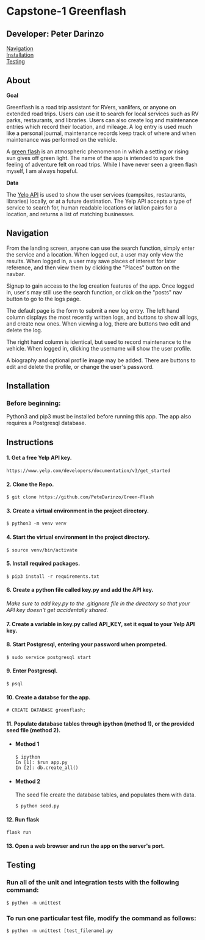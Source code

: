 # Capstone-1 Greenflash

## Developer: Peter Darinzo

[Navigation](#navigation)  
[Installation](#installation)  
[Testing](#testing)

## About 

**Goal**

Greenflash is a road trip assistant for RVers, vanlifers, or anyone on extended road trips. Users can use it to search for local services such as RV parks, restaurants, and libraries. Users can also create log and maintenance entries which record their location, and mileage. A log entry is used much like a personal journal, maintenance records keep track of where and when maintenance was performed on the vehicle.

A [green flash](https://en.wikipedia.org/wiki/Green_flash) is an atmospheric phenomenon in which a setting or rising sun gives off green light. The name of the app is intended to spark the feeling of adventure felt on road trips. While I have never seen a green flash myself, I am always hopeful.


**Data** 

  The [Yelp API](https://www.yelp.com/developers/documentation/v3) is used to show the user services (campsites, restaurants, libraries) locally, or at a future destination. The Yelp API accepts a type of service to search for, human readable locations or lat/lon pairs for a location, and returns a list of matching businesses.

## Navigation

From the landing screen, anyone can use the search function, simply enter the service and a location. When logged out, a user may only view the results. When logged in, a user may save places of interest for later reference, and then view them by clicking the "Places" button on the navbar.

Signup to gain access to the log creation features of the app. Once logged in, user's may still use the search function, or click on the "posts" nav button to go to the logs page. 

The default page is the form to submit a new log entry. The left hand column displays the most recently written logs, and buttons to show all logs, and create new ones. When viewing a log, there are buttons two edit and delete the log. 

The right hand column is identical, but used to record maintenance to the vehicle. When logged in, clicking the username will show the user profile.

A biography and optional profile image may be added. There are buttons to edit and delete the profile, or change the user's password.

## Installation

### Before beginning:
Python3 and pip3 must be installed before running this app. The app also requires a Postgresql database.

## Instructions

#### 1. Get a free Yelp API key.
```
https://www.yelp.com/developers/documentation/v3/get_started
```

#### 2. Clone the Repo.
```
$ git clone https://github.com/PeteDarinzo/Green-Flash
```

#### 3. Create a virtual environment in the project directory.
```
$ python3 -m venv venv
```

#### 4. Start the virtual environment in the project directory.
```
$ source venv/bin/activate
```

#### 5. Install required packages.
```
$ pip3 install -r requirements.txt
```

#### 6. Create a python file called key.py and add the API key.
 *Make sure to add key.py to the .gitignore file in the directory so that your API key doesn't get accidentally shared.*
#### 7. Create a variable in key.py called API_KEY, set it equal to your Yelp API key.
#### 8. Start Postgresql, entering your password when prompeted.
```
$ sudo service postgresql start
```

#### 9. Enter Postgresql.
```
$ psql
```

#### 10. Create a databse for the app.
```
# CREATE DATABASE greenflash;
```

#### 11. Populate database tables through ipython (method 1), or the provided seed file (method 2).

 - #### Method 1
   ```
   $ ipython
   In [1]: $run app.py
   In [2]: db.create_all()
   ```

- #### Method 2
   The seed file create the database tables, and populates them with data.
   ```
   $ python seed.py
   ```

#### 12. Run flask
```
flask run
```

#### 13. Open a web browser and run the app on the server's port.

## Testing

### Run all of the unit and integration tests with the following command:
```
$ python -m unittest
```

### To run one particular test file, modify the command as follows:
```
$ python -m unittest [test_filename].py
```
  
